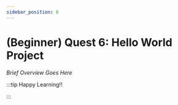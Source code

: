 ```yaml
---
sidebar_position: 6
---
```


# (Beginner) Quest 6: Hello World Project

_Brief Overview Goes Here_

:::tip Happy Learning!!

<QuestButton text="Go To Quest" link="https://app.stackup.dev/quest_page/beginner-quest-6-hello-world-project" />

:::
